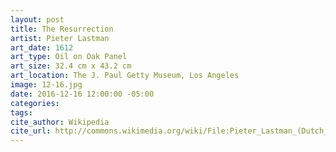 ```yaml
---
layout: post
title: The Resurrection
artist: Pieter Lastman
art_date: 1612
art_type: Oil on Oak Panel
art_size: 32.4 cm x 43.2 cm
art_location: The J. Paul Getty Museum, Los Angeles
image: 12-16.jpg
date: 2016-12-16 12:00:00 -05:00
categories:
tags:
cite_author: Wikipedia
cite_url: http://commons.wikimedia.org/wiki/File:Pieter_Lastman_(Dutch_-_The_Resurrection_-_Google_Art_Project.jpg
---
```

